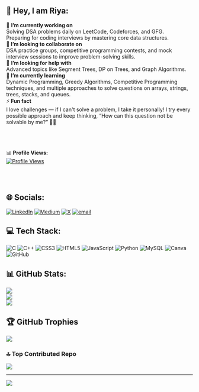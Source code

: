 ## 💫 Hey, I am Riya:
🔭 <b>I’m currently working on</b><br>Solving DSA problems daily on LeetCode, Codeforces, and GFG.<br>Preparing for coding interviews by mastering core data structures.<br>🤝<b> I’m looking to collaborate on</b><br>DSA practice groups, competitive programming contests, and mock interview sessions to improve problem-solving skills.<br>🤔 <b>I’m looking for help with</b><br>Advanced topics like Segment Trees, DP on Trees, and Graph Algorithms.<br>🌱<b> I’m currently learning</b><br>Dynamic Programming, Greedy Algorithms, Competitive Programming techniques, and multiple approaches to solve questions on arrays, strings, trees, stacks, and queues.<br>⚡<b> Fun fact</b><br>I love challenges — if I can't solve a problem, I take it personally! I try every possible approach and keep thinking, “How can this question not be solvable by me?” 💪🧠<br><br><br><br>

<p dir="auto">📊 <strong>Profile Views:</strong><br>
<a target="_blank" rel="noopener noreferrer nofollow" href="https://camo.githubusercontent.com/81e7235536c1676a3e08ad420d3e64d8237a07e9fc6894e2bd7cfaaeb0e4a0b1/68747470733a2f2f6b6f6d617265762e636f6d2f67687076632f3f757365726e616d653d616268696e6176323331323230323132333426636f6c6f723d626c7565"><img src="https://camo.githubusercontent.com/81e7235536c1676a3e08ad420d3e64d8237a07e9fc6894e2bd7cfaaeb0e4a0b1/68747470733a2f2f6b6f6d617265762e636f6d2f67687076632f3f757365726e616d653d616268696e6176323331323230323132333426636f6c6f723d626c7565" alt="Profile Views" data-canonical-src="https://komarev.com/ghpvc/?username=abhinav23122021234&amp;color=blue" style="max-width: 100%;"></a></p>
<br>
<br>

## 🌐 Socials:
[![LinkedIn](https://img.shields.io/badge/LinkedIn-%230077B5.svg?logo=linkedin&logoColor=white)](https://linkedin.com/in/https://www.linkedin.com/in/riya-katiyar-274a54240/) [![Medium](https://img.shields.io/badge/Medium-12100E?logo=medium&logoColor=white)](https://medium.com/@https://medium.com/@katiyarriya4532) [![X](https://img.shields.io/badge/X-black.svg?logo=X&logoColor=white)](https://x.com/https://x.com/Riyakatiyar90) [![email](https://img.shields.io/badge/Email-D14836?logo=gmail&logoColor=white)](mailto:katiyarriya4532@gmail.com) 

## 💻 Tech Stack:
![C](https://img.shields.io/badge/c-%2300599C.svg?style=plastic&logo=c&logoColor=white) ![C++](https://img.shields.io/badge/c++-%2300599C.svg?style=plastic&logo=c%2B%2B&logoColor=white) ![CSS3](https://img.shields.io/badge/css3-%231572B6.svg?style=plastic&logo=css3&logoColor=white) ![HTML5](https://img.shields.io/badge/html5-%23E34F26.svg?style=plastic&logo=html5&logoColor=white) ![JavaScript](https://img.shields.io/badge/javascript-%23323330.svg?style=plastic&logo=javascript&logoColor=%23F7DF1E) ![Python](https://img.shields.io/badge/python-3670A0?style=plastic&logo=python&logoColor=ffdd54) ![MySQL](https://img.shields.io/badge/mysql-4479A1.svg?style=plastic&logo=mysql&logoColor=white) ![Canva](https://img.shields.io/badge/Canva-%2300C4CC.svg?style=plastic&logo=Canva&logoColor=white) ![GitHub](https://img.shields.io/badge/github-%23121011.svg?style=plastic&logo=github&logoColor=white)
## 📊 GitHub Stats:
![](https://github-readme-stats.vercel.app/api?username=Riyakatiyar9090&theme=tokyonight&hide_border=false&include_all_commits=true&count_private=true)<br/>
![](https://nirzak-streak-stats.vercel.app/?user=Riyakatiyar9090&theme=tokyonight&hide_border=false)<br/>
![](https://github-readme-stats.vercel.app/api/top-langs/?username=Riyakatiyar9090&theme=tokyonight&hide_border=false&include_all_commits=true&count_private=true&layout=compact)

## 🏆 GitHub Trophies
![](https://github-profile-trophy.vercel.app/?username=Riyakatiyar9090&theme=dracula&no-frame=false&no-bg=false&margin-w=4)

### 🔝 Top Contributed Repo
![](https://github-contributor-stats.vercel.app/api?username=Riyakatiyar9090&limit=5&theme=dark&combine_all_yearly_contributions=true)

---
[![](https://visitcount.itsvg.in/api?id=Riyakatiyar9090&icon=0&color=6)](https://visitcount.itsvg.in)

<!-- Proudly created with GPRM ( https://gprm.itsvg.in ) -->
